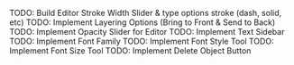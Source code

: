 TODO: Build Editor Stroke Width Slider & type options stroke (dash, solid, etc)
TODO: Implement Layering Options (Bring to Front & Send to Back)
TODO: Implement Opacity Slider for Editor
TODO: Implement Text Sidebar
TODO: Implement Font Family
TODO: Implement Font Style Tool
TODO: Implement Font Size Tool
TODO: Implement Delete Object Button
